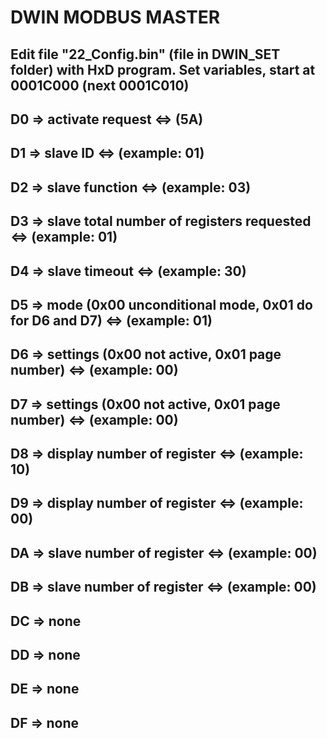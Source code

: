 # DWIN MODBUS MASTER

## Edit file "22_Config.bin" (file in DWIN_SET folder) with HxD program. Set variables, start at 0001C000 (next 0001C010)

## D0 => activate request <=> (5A)
## D1 => slave ID <=> (example: 01)
## D2 => slave function <=> (example: 03)
## D3 => slave total number of registers requested <=> (example: 01)
## D4 => slave timeout <=> (example: 30)
## D5 => mode (0x00 unconditional mode, 0x01 do for D6 and D7) <=> (example: 01)
## D6 => settings (0x00 not active, 0x01 page number) <=> (example: 00)
## D7 => settings (0x00 not active, 0x01 page number) <=> (example: 00)
## D8 => display number of register <=> (example: 10)
## D9 => display number of register <=> (example: 00)
## DA => slave number of register <=> (example: 00)
## DB => slave number of register <=> (example: 00)
## DC => none
## DD => none
## DE => none
## DF => none
